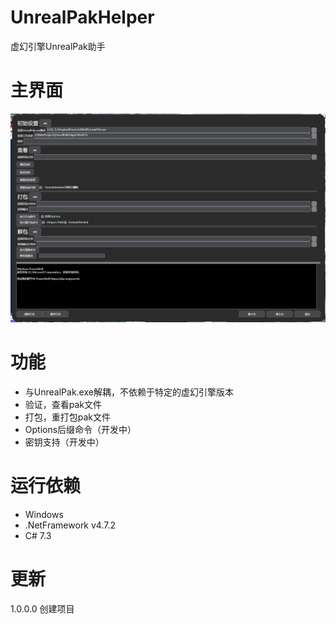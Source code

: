 # UnrealPakHelper
虚幻引擎UnrealPak助手
# 主界面
<img src="Img/App.png">

# 功能
* 与UnrealPak.exe解耦，不依赖于特定的虚幻引擎版本
* 验证，查看pak文件
* 打包，重打包pak文件
* Options后缀命令（开发中）
* 密钥支持（开发中）

# 运行依赖
* Windows
* .NetFramework v4.7.2
* C# 7.3

# 更新
1.0.0.0 创建项目